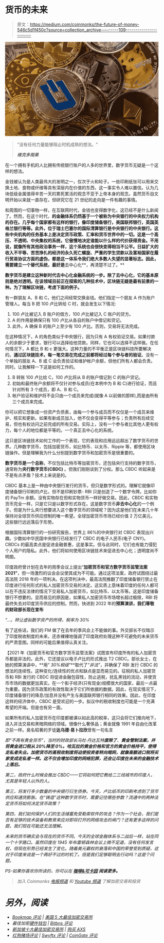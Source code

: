 # 货币的未来

> 原文：<https://medium.com/coinmonks/the-future-of-money-546c5d1f450c?source=collection_archive---------109----------------------->

![](img/b32fd8ac5378175e8729e885c3343491.png)

> "没有任何力量能够阻止时机成熟的想法。"
> 
> ***维克多雨果***

在一个拥有手机的人比拥有传统银行账户的人多的世界里，数字货币无疑是一个这样的想法。

金钱被认为是人类最伟大的发明之一，仅次于火和轮子。一些印刷纸张可以用来交换土地、食物或纤维等具有深层内在价值的东西，这一事实令人难以置信。认为几块低级金属值得辛苦一天的累死累活的观念不亚于上帝本身的观念。虽然货币自文明开始以来就一直存在，但研究它在 21 世纪的走向是一件有趣的事情。

和周围的一切事物一样，在互联网时代，金钱也变得数字化，这已经不是什么新闻了。然而，在这个时代，**的金融体系仍然基于一个被称为中央银行的中央权力机构的存在。几乎每个国家都有这样的银行，像印度储备银行，美国联邦银行，英国英格兰银行等等。此外，位于瑞士巴塞尔的国际清算银行是中央银行的中央银行。这些中央机构的任务基本上是决定货币政策、汇率和货币世界中的一切。这是一个高压、不透明、中央集权的系统，它傲慢地决定谁能以什么样的代价获得资金。不用说，就像所有其他政治事务一样，这个系统也会很快变得相当不公平。日益扩大的收入不平等、苦苦挣扎的经济的永久死亡螺旋、严重的学生贷款以及富裕国家在履行贸易协议方面的虚伪，都是这一体系令我们绝大多数人失望的显著标志。因此，**需要建立一个替代系统**，最好是**去中心化**，再清楚不过了。**

**数字货币是建立这种新时代去中心化金融系统的一步。除了去中心化，它的基本原则是绝对透明。在该领域目前正在探索的几种技术中，**区块链**无疑是最有前景的一种。为了理解区块链，考虑下面的例子。**

有一群朋友 A、B 和 C，他们之间经常交换金钱。他们指定一个朋友 A 作为账户管理人。每当 B 把 100 卢比转给 C 时，就会发生以下情况:

1.  100 卢比被记入 B 账户的借方，100 卢比被记入 C 账户的贷方。
2.  A 的作用是确保只有 100 卢比从各自的账户中借记和贷记。
3.  此外，A 确保 B 的账户上至少有 100 卢比。否则，交易将无法完成。

在这种情况下，A 的角色类似于中央银行，因为只有 A 有权验证交易。如果付款人的余额少于要求，银行可以选择给他贷款。同样，它也可以选择不这样做。在任何情况下，A 都比 B 和 c 更强大。这种力量的不平衡正是区块链科技所要解决的。**通过区块链技术，每一笔交易在完成之前都将经过每个参与者的验证**。没有一个单独的朋友 A、B 或 C 会负责验证和维护帐户余额，但他们所有人都会负责。同时。让我解释一下这是如何工作的。

1.  B 转账 100 卢比给 C，100 卢比将从 B 的账户借记到 C 的账户贷记。
2.  初始和最终账户余额将不仅针对参与成员(在本例中为 B 和 C)进行验证，而且针对所有 3 个成员，即 A、B 和 C。
3.  帐户验证和维护将不会只由一个成员来完成(就像 A 以前做的那样),而是由所有三个成员来完成。

你可以把它想象成一份资产负债表，由每一个参与成员而不仅仅是一个成员来维护、核实和更新。如果有新成员加入，他不仅会变得平等参与；负责所有后续交易，但也有权访问之前完成的所有交易。实际上，没有一个参与者比其他人更有权力，每个人的地位都是平等的。一个真正去中心化的系统。

这只是区块链技术如何工作的一个表现，它的表现和应用远远超出了数字货币的世界。几种数字货币，包括加密货币，如比特币、以太币、Ripple 等，都使用区块链操作。但是理解我为什么分别提到数字货币和加密货币是很重要的。

**数字货币是一个总称**，不仅包括比特币等加密货币，还包括央行支持的数字货币，通常称为**央行数字货币(CBDC)** 。但我们刚刚谈到了分权。那么 CBDC 听起来是不是有点矛盾？技术上来说是的。

CBDC 基本上是一种由中央银行发行的货币，但只是数字形式的。理解它就像印度储备银行印刷的卢比，但不是印刷钞票- RBI 只是创造了一个数字令牌。比如你的 PayTm 余额。没有实物存在但和实物货币一样好做交易。因此，CBDC 和实物货币完全一样，只是它只是以数字形式存在。这是数字货币**非去中心化**的一个例子。但是为什么央行想要进入这个数字货币的领域呢？因为这是他们在未来几十年保持对全球货币供应控制的唯一希望。全球加密货币市场已经价值 2 万亿美元，这些银行远远落后于形势。

根据国际清算银行的一份研究报告，世界上 86%的中央银行对 CBDC 表现出兴趣。少数如中华民国中央银行已经发行了 CBDC 的电子人民币(电子 CNY)。CBDCs 的最高卖点是促进金融普惠，这是事实。但与此同时，它们也有能力侵犯个人用户的隐私。此外，他们将如何使用区块链技术来促进去中心化；透明度尚不明朗。

印度政府曾计划在去年的雨季会议上提出“**加密货币和官方数字货币监管法案 2021”**，但一场激烈的议会会议使其成为不可能。通过这项法案，政府试图绕过最高法院 2018 年的一项判决。在这项判决中，最高法院推翻了印度储备银行禁止在印度进行任何形式的私人加密货币交易的决定。这实质上意味着印度的任何人都可以在不违反法律的情况下交易私人加密货币，如比特币、以太币等。这是印度储备银行不想要的。显而易见的原因是，如果私人加密货币市场增长超过极限，RBI 将最终失去对印度货币供应的控制。然而，快进到 2022 年的**预算演讲，我们尊敬的财政部长现在宣布**

*“…。转让虚拟数字资产的所得，税率为 30%*

有了这些话，我们的 FM 做了在去年的季风会上不能做的事。外交部长不仅暗示了印度税收制度的未来，还赤裸裸地强调了印度政府处理这种不可避免的未来货币的严肃意图。同样的可能后果值得认真关注。

【2021 年《加密货币和官方数字货币监管法案》试图宣布印度所有的私人加密货币都是非法的。此外，它还提议以电子卢比的形式推出 T2 CBDC。部长女士，在她的预算演讲中，**用“ *30%税级*”**取代了“*非法”*，并确保了 RBI 发行 CBDC 的想法的连续性。这种变化/连续性的优点和缺点是显而易见的。征税的私人加密货币和 RBI 发行的 CBDC 将促进金融包容性，防止逃税，扰乱黑钱的流动，并使货币市场的数据更加真实。在一个影子经济(只有现金)规模很大的国家，最后一点最为重要。因为货币政策的有效性取决于它们所依据的数据。因此，在现实情况下，印度储备银行的降息/加息并没有产生与美国联邦银行相同的效果。因此，在印度这样的经济体中，CBDC 是受欢迎的一步。拟议中的税收制度也可能是一个充满希望的开端。但是也有另一面。

如果所有的私人加密货币在印度都被课以如此高的税率，这只会将它们推向地下，进入非法交易和黑暗网络的领域。很像什么奢侈品；黄金就像 1991 年自由化改革之前一样。臭名昭著的歹徒**达乌德·易卜拉欣**曾有一句名言

*即“不再有黄金货币”，当时的财政部长马杜·丹达瓦特**废除了**、**黄金管制法案，并将黄金进口税从 20%降至 0%。哈瓦拉的黄金价格和官方的黄金价格持平，使得走私者失业。加密货币的高税收制度将迫使投资者转向暗网，就像高额进口税将买家变成走私者一样。这不仅会增加印度的网络犯罪，还会让印度在未来的金融技术上落后。***

*第二，政府什么时候会推出 CBDC——它将如何把它教给二三线城市的印度人，尤其是年轻人以外的人。*

*第三，将发行多少数量的中央银行衍生债券。今天，卢比纸币的印刷考虑到了货币供应和通货膨胀。在“铸造”这种数字货币时，需要记住哪些参数？流通中的两种法定货币将如何决定货币政策？*

*第四，我们如何保护人们的生活储蓄免受勒索软件的攻击？作为一个社会，我们是否有足够的技术装备和教育来应对即将打开的网络攻击的闸门？还有更多这样的问题，我们现在可能还无法理解。*

*未来的货币确实会与现在的货币不同。今天的全球金融体系与二战后一样，站在同一个十字路口。虽然印度在 1945 年布雷顿森林会议上微不足道，没有任何发言权，但现在形势已经发生了变化。随着美元霸权的衰落和中国的荣誉受到质疑，这对于印度来说是一个再好不过的时机了。但是我们足够聪明去行动吗？这是个问题。*

*PS-如果你喜欢你所读的，你可以在 [**咖啡&可卡因**](https://coffeeandcocaine.in/) **阅读更多。***

> **加入 Coinmonks* [*电报频道*](https://t.me/coincodecap) *和* [*Youtube 频道*](https://www.youtube.com/c/coinmonks/videos) *了解加密交易和投资**

# *另外，阅读*

*   *[Bookmap 评论](https://coincodecap.com/bookmap-review-2021-best-trading-software) | [美国 5 大最佳加密交易所](https://coincodecap.com/crypto-exchange-usa)*
*   *最佳加密[硬件钱包](/coinmonks/hardware-wallets-dfa1211730c6) | [Bitbns 评论](/coinmonks/bitbns-review-38256a07e161)*
*   *[新加坡十大最佳加密交易所](https://coincodecap.com/crypto-exchange-in-singapore) | [购买 AXS](https://coincodecap.com/buy-axs-token)*
*   *[红狗赌场评论](https://coincodecap.com/red-dog-casino-review) | [Swyftx 评论](https://coincodecap.com/swyftx-review) | [CoinGate 评论](https://coincodecap.com/coingate-review)*